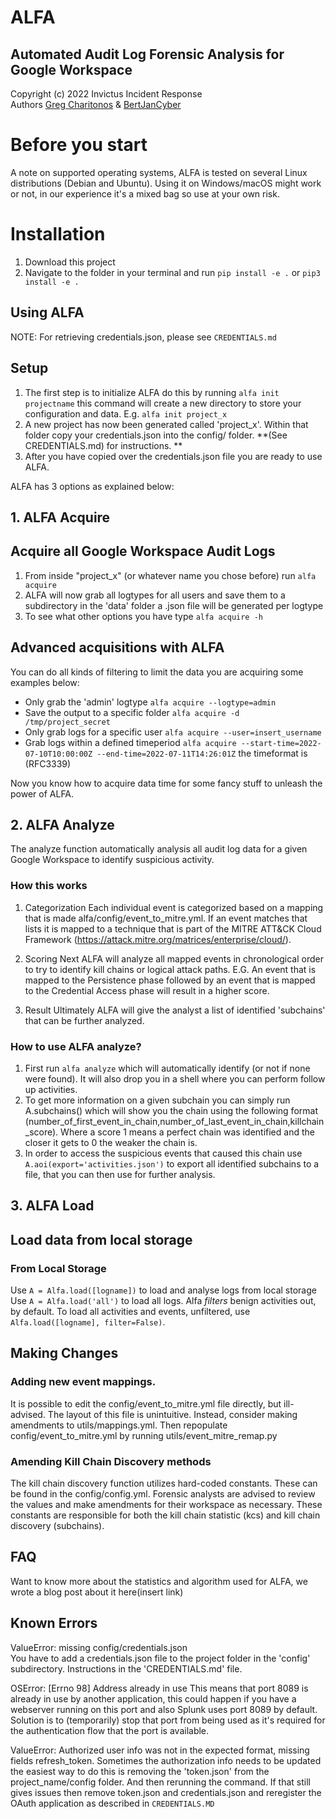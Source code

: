 # ALFA
## Automated Audit Log Forensic Analysis for Google Workspace
Copyright (c) 2022 Invictus Incident Response <br>
Authors [Greg Charitonos](https://www.linkedin.com/in/charitonos/) & [BertJanCyber](https://twitter.com/BertJanCyber) 

# Before you start
A note on supported operating systems, ALFA is tested on several Linux distributions (Debian and Ubuntu).
Using it on Windows/macOS might work or not, in our experience it's a mixed bag so use at your own risk. 

# Installation
1. Download this project
2. Navigate to the folder in your terminal and run ```pip install -e .``` or ```pip3 install -e .```


## Using ALFA
NOTE: For retrieving credentials.json, please see ```CREDENTIALS.md```

## Setup
1. The first step is to initialize ALFA do this by running ```alfa init projectname``` this command will create a new directory to store your configuration and data. E.g. ```alfa init project_x```
2. A new project has now been generated called 'project_x'. Within that folder copy your credentials.json into the config/ folder. **(See CREDENTIALS.md) for instructions. **
3. After you have copied over the credentials.json file you are ready to use ALFA.

ALFA has 3 options as explained below:

## 1. ALFA Acquire
## Acquire all Google Workspace Audit Logs
1. From inside "project_x" (or whatever name you chose before) run ```alfa acquire```
2. ALFA will now grab all logtypes for all users and save them to a subdirectory in the 'data' folder a .json file will be generated per logtype
3. To see what other options you have type ```alfa acquire -h``` 

## Advanced acquisitions with ALFA
You can do all kinds of filtering to limit the data you are acquiring some examples below:
- Only grab the 'admin' logtype ```alfa acquire --logtype=admin```
- Save the output to a specific folder ```alfa acquire -d /tmp/project_secret```
- Only grab logs for a specific user ```alfa acquire --user=insert_username```
- Grab logs within a defined timeperiod ```alfa acquire --start-time=2022-07-10T10:00:00Z --end-time=2022-07-11T14:26:01Z``` the timeformat is (RFC3339)

Now you know how to acquire data time for some fancy stuff to unleash the power of ALFA. 

## 2. ALFA Analyze
The analyze function automatically analysis all audit log data for a given Google Workspace to identify suspicious activity. 
### How this works
1. Categorization
Each individual event is categorized based on a mapping that is made alfa/config/event_to_mitre.yml. If an event matches that lists it is mapped to a technique that is part of the MITRE ATT&CK Cloud Framework (https://attack.mitre.org/matrices/enterprise/cloud/). 

2. Scoring
Next ALFA will analyze all mapped events in chronological order to try to identify kill chains or logical attack paths. 
E.G. An event that is mapped to the Persistence phase followed by an event that is mapped to the Credential Access phase will result in a higher score. 

3. Result
Ultimately ALFA will give the analyst a list of identified 'subchains' that can be further analyzed. 

### How to use ALFA analyze?
1. First run ```alfa analyze``` which will automatically identify (or not if none were found). It will also drop you in a shell where you can perform follow up activities. 
2. To get more information on a given subchain you can simply run A.subchains() which will show you the chain using the following format (number_of_first_event_in_chain,number_of_last_event_in_chain,killchain_score). Where a score 1 means a perfect chain was identified and the closer it gets to 0 the weaker the chain is.  
3. In order to access the suspicious events that caused this chain use ```A.aoi(export='activities.json')``` to export all identified subchains to a file, that you can then use for further analysis. 


## 3. ALFA Load 
## Load data from local storage
### From Local Storage
Use ```A = Alfa.load([logname])``` to load and analyse logs from local storage Use ```A = Alfa.load('all')``` to load all logs. Alfa *filters* benign activities out, by default. To load all activities and events, unfiltered, use ```Alfa.load([logname], filter=False)```. 


## Making Changes
### Adding new event mappings.
It is possible to edit the config/event_to_mitre.yml file directly, but ill-advised. The layout of this file is unintuitive. Instead, consider making amendments to utils/mappings.yml. Then repopulate config/event_to_mitre.yml by running utils/event_mitre_remap.py

### Amending Kill Chain Discovery methods
The kill chain discovery function utilizes hard-coded constants. These can be found in the config/config.yml.
Forensic analysts are advised to review the values and make amendments for their workspace as necessary. 
These constants are responsible for both the kill chain statistic (kcs) and kill chain discovery (subchains).

## FAQ
Want to know more about the statistics and algorithm used for ALFA, we wrote a blog post about it here(insert link)

## Known Errors
ValueError: missing config/credentials.json <br>
You have to add a credentials.json file to the project folder in the 'config' subdirectory. Instructions in the 'CREDENTIALS.md' file. 

OSError: [Errno 98] Address already in use
This means that port 8089 is already in use by another application, this could happen if you have a webserver running on this port and also Splunk uses port 8089 by default. Solution is to (temporarily) stop that port from being used as it's required for the authentication flow that the port is available. 

ValueError: Authorized user info was not in the expected format, missing fields refresh_token.
Sometimes the authorization info needs to be updated the easiest way to do this is removing the 'token.json' from the project_name/config folder. And then rerunning the command. If that still gives issues then remove token.json and credentials.json and reregister the OAuth application as described in 
```CREDENTIALS.MD```
